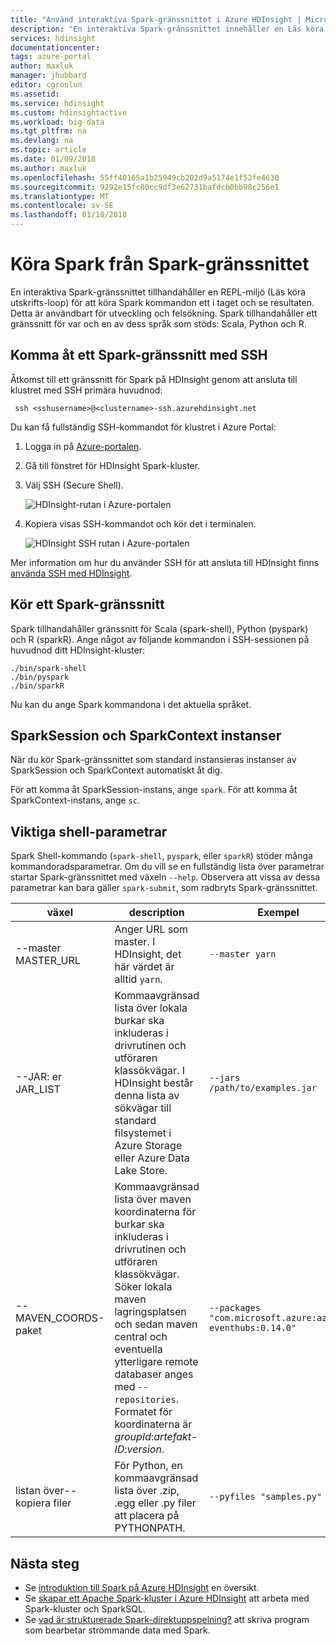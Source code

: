 ```yaml
---
title: "Använd interaktiva Spark-gränssnittet i Azure HDInsight | Microsoft Docs"
description: "En interaktiva Spark-gränssnittet innehåller en Läs köra utskrifts-process för att köra Spark kommandon ett i taget och se resultaten."
services: hdinsight
documentationcenter: 
tags: azure-portal
author: maxluk
manager: jhubbard
editor: cgronlun
ms.assetid: 
ms.service: hdinsight
ms.custom: hdinsightactive
ms.workload: big-data
ms.tgt_pltfrm: na
ms.devlang: na
ms.topic: article
ms.date: 01/09/2018
ms.author: maxluk
ms.openlocfilehash: 55ff40165a1b25949cb202d9a5174e1f52fe4630
ms.sourcegitcommit: 9292e15fc80cc9df3e62731bafdcb0bb98c256e1
ms.translationtype: MT
ms.contentlocale: sv-SE
ms.lasthandoff: 01/10/2018
---
```

# <a name="run-spark-from-the-spark-shell"></a>Köra Spark från Spark-gränssnittet

En interaktiva Spark-gränssnittet tillhandahåller en REPL-miljö (Läs köra utskrifts-loop) för att köra Spark kommandon ett i taget och se resultaten. Detta är användbart för utveckling och felsökning. Spark tillhandahåller ett gränssnitt för var och en av dess språk som stöds: Scala, Python och R.

## <a name="get-to-a-spark-shell-with-ssh"></a>Komma åt ett Spark-gränssnitt med SSH

Åtkomst till ett gränssnitt för Spark på HDInsight genom att ansluta till klustret med SSH primära huvudnod:

     ssh <sshusername>@<clustername>-ssh.azurehdinsight.net

Du kan få fullständig SSH-kommandot för klustret i Azure Portal:

1. Logga in på [Azure-portalen](https://portal.azure.com).
2. Gå till fönstret för HDInsight Spark-kluster.
3. Välj SSH (Secure Shell).

    ![HDInsight-rutan i Azure-portalen](./media/apache-spark-shell/hdinsight-spark-blade.png)

4. Kopiera visas SSH-kommandot och kör det i terminalen.

    ![HDInsight SSH rutan i Azure-portalen](./media/apache-spark-shell/hdinsight-spark-ssh-blade.png)

Mer information om hur du använder SSH för att ansluta till HDInsight finns [använda SSH med HDInsight](../hdinsight-hadoop-linux-use-ssh-unix.md).

## <a name="run-a-spark-shell"></a>Kör ett Spark-gränssnitt

Spark tillhandahåller gränssnitt för Scala (spark-shell), Python (pyspark) och R (sparkR). Ange något av följande kommandon i SSH-sessionen på huvudnod ditt HDInsight-kluster:

    ./bin/spark-shell
    ./bin/pyspark
    ./bin/sparkR

Nu kan du ange Spark kommandona i det aktuella språket.

## <a name="sparksession-and-sparkcontext-instances"></a>SparkSession och SparkContext instanser

När du kör Spark-gränssnittet som standard instansieras instanser av SparkSession och SparkContext automatiskt åt dig.

För att komma åt SparkSession-instans, ange `spark`. För att komma åt SparkContext-instans, ange `sc`.

## <a name="important-shell-parameters"></a>Viktiga shell-parametrar

Spark Shell-kommando (`spark-shell`, `pyspark`, eller `sparkR`) stöder många kommandoradsparametrar. Om du vill se en fullständig lista över parametrar startar Spark-gränssnittet med växeln `--help`. Observera att vissa av dessa parametrar kan bara gäller `spark-submit`, som radbryts Spark-gränssnittet.

| växel | description | Exempel |
| --- | --- | --- |
| --master MASTER_URL | Anger URL som master. I HDInsight, det här värdet är alltid `yarn`. | `--master yarn`|
| --JAR: er JAR_LIST | Kommaavgränsad lista över lokala burkar ska inkluderas i drivrutinen och utföraren klassökvägar. I HDInsight består denna lista av sökvägar till standard filsystemet i Azure Storage eller Azure Data Lake Store. | `--jars /path/to/examples.jar` |
| --MAVEN_COORDS-paket | Kommaavgränsad lista över maven koordinaterna för burkar ska inkluderas i drivrutinen och utföraren klassökvägar. Söker lokala maven lagringsplatsen och sedan maven central och eventuella ytterligare remote databaser anges med `--repositories`. Formatet för koordinaterna är *groupId*:*artefakt-ID*:*version*. | `--packages "com.microsoft.azure:azure-eventhubs:0.14.0"`|
| listan över--kopiera filer | För Python, en kommaavgränsad lista över .zip, .egg eller .py filer att placera på PYTHONPATH. | `--pyfiles "samples.py"` |

## <a name="next-steps"></a>Nästa steg

- Se [introduktion till Spark på Azure HDInsight](apache-spark-overview.md) en översikt.
- Se [skapar ett Apache Spark-kluster i Azure HDInsight](apache-spark-jupyter-spark-sql.md) att arbeta med Spark-kluster och SparkSQL.
- Se [vad är strukturerade Spark-direktuppspelning?](apache-spark-streaming-overview.md) att skriva program som bearbetar strömmande data med Spark.

